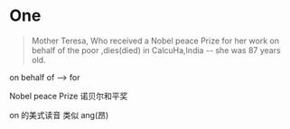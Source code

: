 # One

> Mother Teresa, Who received a Nobel peace Prize for her work on behalf of the poor ,dies(died) in CalcuHa,India -- she was 87 years old.

on behalf of --> for

Nobel peace Prize 诺贝尔和平奖

on 的美式读音 类似 ang(昂)

